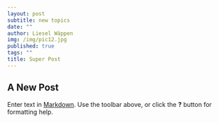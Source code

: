 ```yaml
---
layout: post
subtitle: new topics
date: ""
author: Liesel Wäppen
img: /img/pic12.jpg
published: true
tags: ""
title: Super Post
---
```


## A New Post

Enter text in [Markdown](http://daringfireball.net/projects/markdown/). Use the toolbar above, or click the **?** button for formatting help.

